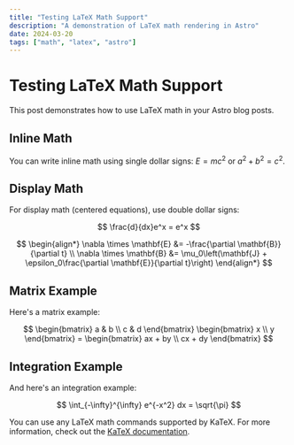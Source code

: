 ```yaml
---
title: "Testing LaTeX Math Support"
description: "A demonstration of LaTeX math rendering in Astro"
date: 2024-03-20
tags: ["math", "latex", "astro"]
---
```


# Testing LaTeX Math Support

This post demonstrates how to use LaTeX math in your Astro blog posts.

## Inline Math

You can write inline math using single dollar signs: $E = mc^2$ or $a^2 + b^2 = c^2$.

## Display Math

For display math (centered equations), use double dollar signs:

$$
\frac{d}{dx}e^x = e^x
$$

$$
\begin{align*}
\nabla \times \mathbf{E} &= -\frac{\partial \mathbf{B}}{\partial t} \\
\nabla \times \mathbf{B} &= \mu_0\left(\mathbf{J} + \epsilon_0\frac{\partial \mathbf{E}}{\partial t}\right)
\end{align*}
$$

## Matrix Example

Here's a matrix example:

$$
\begin{bmatrix}
a & b \\
c & d
\end{bmatrix}
\begin{bmatrix}
x \\
y
\end{bmatrix} =
\begin{bmatrix}
ax + by \\
cx + dy
\end{bmatrix}
$$

## Integration Example

And here's an integration example:

$$
\int_{-\infty}^{\infty} e^{-x^2} dx = \sqrt{\pi}
$$

You can use any LaTeX math commands supported by KaTeX. For more information, check out the [KaTeX documentation](https://katex.org/docs/supported.html). 